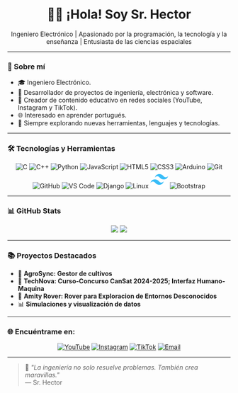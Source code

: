 <h1 align="center">👨‍💻 ¡Hola! Soy Sr. Hector</h1>
<p align="center">Ingeniero Electrónico | Apasionado por la programación, la tecnología y la enseñanza | Entusiasta de las ciencias espaciales</p>

---

### 🚀 Sobre mí

- 🎓 Ingeniero Electrónico.
- 🔧 Desarrollador de proyectos de ingeniería, electrónica y software.
- 🎥 Creador de contenido educativo en redes sociales (YouTube, Instagram y TikTok).
- 🌐 Interesado en aprender portugués.
- 🧠 Siempre explorando nuevas herramientas, lenguajes y tecnologías.

---

### 🛠️ Tecnologías y Herramientas

<p align="center">
  <img src="https://cdn.jsdelivr.net/gh/devicons/devicon/icons/c/c-original.svg" height="40" alt="C" />
  <img src="https://cdn.jsdelivr.net/gh/devicons/devicon/icons/cplusplus/cplusplus-original.svg" height="40" alt="C++" />
  <img src="https://cdn.jsdelivr.net/gh/devicons/devicon/icons/python/python-original.svg" height="40" alt="Python" />
  <img src="https://cdn.jsdelivr.net/gh/devicons/devicon/icons/javascript/javascript-original.svg" height="40" alt="JavaScript" />
  <img src="https://cdn.jsdelivr.net/gh/devicons/devicon/icons/html5/html5-original.svg" height="40" alt="HTML5" />
  <img src="https://cdn.jsdelivr.net/gh/devicons/devicon/icons/css3/css3-original.svg" height="40" alt="CSS3" />
  <img src="https://cdn.jsdelivr.net/gh/devicons/devicon/icons/arduino/arduino-original.svg" height="40" alt="Arduino" />
  <img src="https://cdn.jsdelivr.net/gh/devicons/devicon/icons/git/git-original.svg" height="40" alt="Git" />
  <img src="https://cdn.jsdelivr.net/gh/devicons/devicon/icons/github/github-original.svg" height="40" alt="GitHub" />
  <img src="https://cdn.jsdelivr.net/gh/devicons/devicon/icons/vscode/vscode-original.svg" height="40" alt="VS Code" />
  <img src="https://cdn.jsdelivr.net/gh/devicons/devicon/icons/django/django-plain.svg" height="40" alt="Django" />
  <img src="https://cdn.jsdelivr.net/gh/devicons/devicon/icons/linux/linux-original.svg" height="40" alt="Linux" />
  <img src="https://github.com/devicons/devicon/blob/v2.16.0/icons/tailwindcss/tailwindcss-original.svg" height="40" alt="TailwindCSS" />
  <img src="https://cdn.jsdelivr.net/gh/devicons/devicon/icons/bootstrap/bootstrap-original.svg" height="40" alt="Bootstrap" />
</p>

---

### 📊 GitHub Stats

<p align="center">
  <img src="https://github-readme-stats.vercel.app/api?username=hectop4&show_icons=true&theme=github_dark" height="150"/>
  <img src="https://github-readme-stats.vercel.app/api/top-langs/?username=hectop4&layout=compact&theme=github_dark" height="150"/>
</p>

---

### 📚 Proyectos Destacados

- 🔌 **AgroSync: Gestor de cultivos**
- 📱 **TechNova: Curso-Concurso CanSat 2024-2025; Interfaz Humano-Maquina**
- 🤖 **Amity Rover: Rover para Exploracion de Entornos Desconocidos**
- 📊 **Simulaciones y visualización de datos**

---

### 🌐 Encuéntrame en:

<p align="center">
  <a href="https://www.youtube.com/@seamosingeniosos" target="_blank"><img src="https://img.shields.io/badge/Youtube-%23FF0000.svg?&style=for-the-badge&logo=youtube&logoColor=white" alt="YouTube"/></a> 
  <a href="https://www.instagram.com/seamos_ingeniosos" target="_blank"><img src="https://img.shields.io/badge/Instagram-%23E4405F.svg?&style=for-the-badge&logo=instagram&logoColor=white" alt="Instagram"/></a>
  <a href="https://www.tiktok.com/@seamos.ingeniosos" target="_blank"><img src="https://img.shields.io/badge/TikTok-%23000000.svg?&style=for-the-badge&logo=tiktok&logoColor=white" alt="TikTok"/></a>
  <a href="mailto:hectorjosepuentesruiz@gmail.com"><img src="https://img.shields.io/badge/Email-%23D14836.svg?&style=for-the-badge&logo=gmail&logoColor=white" alt="Email"/></a>
</p>

---

> 🎯 _"La ingeniería no solo resuelve problemas. También crea maravillas."_  
> — Sr. Hector
